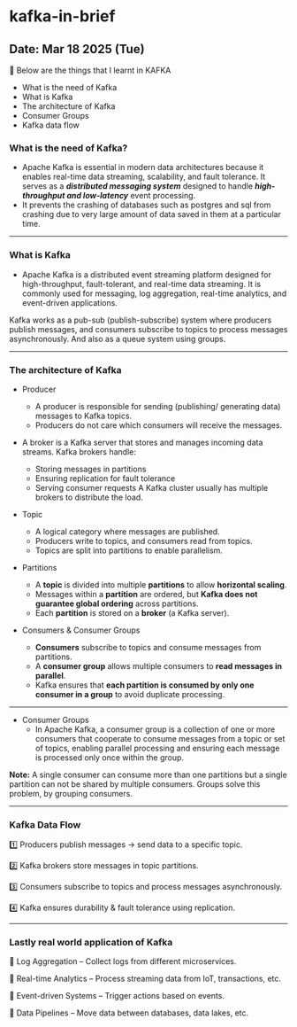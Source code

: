 # kafka-in-brief
## Date: Mar 18 2025 (Tue) 
🚀 Below are the things that I learnt in KAFKA
- What is the need of Kafka
- What is  Kafka
- The architecture of Kafka
- Consumer Groups
- Kafka data flow

 ### What is the need of Kafka?
 - Apache Kafka is essential in modern data architectures because it enables real-time data streaming, scalability, and fault tolerance. It serves as a ***distributed messaging system*** designed to handle ***high-throughput and low-latency*** event processing.
 - It prevents the crashing of databases such as postgres and sql from crashing due to very large amount of data saved in them at a particular time.

----

 ### What is Kafka
 - Apache Kafka is a distributed event streaming platform designed for high-throughput, fault-tolerant, and real-time data streaming. It is commonly used for messaging, log aggregation, real-time analytics, and event-driven applications.

Kafka works as a pub-sub (publish-subscribe) system where producers publish messages, and consumers subscribe to topics to process messages asynchronously. And also as a queue system using groups.

----

### The architecture of Kafka

- Producer
  - A producer is responsible for sending (publishing/ generating data) messages to Kafka topics.
  - Producers do not care which consumers will receive the messages.

- A broker is a Kafka server that stores and manages incoming data streams.
Kafka brokers handle:
  - Storing messages in partitions
  - Ensuring replication for fault tolerance
  - Serving consumer requests
A Kafka cluster usually has multiple brokers to distribute the load.

- Topic
  - A logical category where messages are published.
  - Producers write to topics, and consumers read from topics.
  - Topics are split into partitions to enable parallelism.

- Partitions 
   - A **topic** is divided into multiple **partitions** to allow **horizontal scaling**.  
   - Messages within a **partition** are ordered, but **Kafka does not guarantee global ordering** across partitions.  
   - Each **partition** is stored on a **broker** (a Kafka server).  

- Consumers & Consumer Groups
   - **Consumers** subscribe to topics and consume messages from partitions.  
   - A **consumer group** allows multiple consumers to **read messages in parallel**.  
   - Kafka ensures that **each partition is consumed by only one consumer in a group** to avoid duplicate processing.

----

- Consumer Groups
   - In Apache Kafka, a consumer group is a collection of one or more consumers that cooperate to consume messages from a topic or set of topics, enabling parallel processing and ensuring each 
      message is processed only once within the group.
     
**Note:** A single consumer can consume more than one partitions but a single partition can not be shared by multiple consumers. Groups solve this problem, by grouping consumers.

----

### Kafka Data Flow
1️⃣ Producers publish messages → send data to a specific topic.

2️⃣ Kafka brokers store messages in topic partitions.

3️⃣ Consumers subscribe to topics and process messages asynchronously.

4️⃣ Kafka ensures durability & fault tolerance using replication.

----
### Lastly real world application of Kafka
🔹 Log Aggregation – Collect logs from different microservices.

🔹 Real-time Analytics – Process streaming data from IoT, transactions, etc.

🔹 Event-driven Systems – Trigger actions based on events.

🔹 Data Pipelines – Move data between databases, data lakes, etc.





